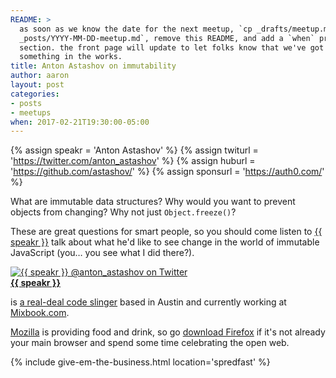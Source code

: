 ```yaml
---
README: >
  as soon as we know the date for the next meetup, `cp _drafts/meetup.md
  _posts/YYYY-MM-DD-meetup.md`, remove this README, and add a `when` property to this
  section. the front page will update to let folks know that we've got
  something in the works.
title: Anton Astashov on immutability
author: aaron
layout: post
categories:
- posts
- meetups
when: 2017-02-21T19:30:00-05:00
---
```


{% assign speakr = 'Anton Astashov' %}
{% assign twiturl = 'https://twitter.com/anton_astashov' %}
{% assign huburl = 'https://github.com/astashov/' %}
{% assign sponsurl = 'https://auth0.com/' %}

What are immutable data structures? Why would you want to prevent objects from
changing? Why not just `Object.freeze()`?

These are great questions for smart people, so you should come listen to <a href="{{ twiturl }}">{{ speakr }}</a> talk about what he'd like to see change in the world of immutable JavaScript (you&hellip; you see what I did there?).

<div class="media-object speaker-bio">
  <a href="{{ twiturl }}">
    <img alt="{{ speakr }} @anton_astashov on Twitter"
      src="https://avatars3.githubusercontent.com/u/12795?v=3&s=400" />
  </a>
  <div>
  <a href="{{ twiturl }}"><strong>{{ speakr }}</strong></a>

  is <a href="{{ huburl }}">a real-deal code slinger</a> based in Austin and
  currently working at <a href="http://www.mixbook.com">Mixbook.com</a>.
  </div>
</div>

[Mozilla][] is providing food and drink, so go [download Firefox][] if it's not
already your main browser and spend some time celebrating the open web.

{% include give-em-the-business.html location='spredfast' %}

[Mozilla]: https://www.mozilla.org
[download Firefox]: https://www.mozilla.org/en-US/firefox/new/
